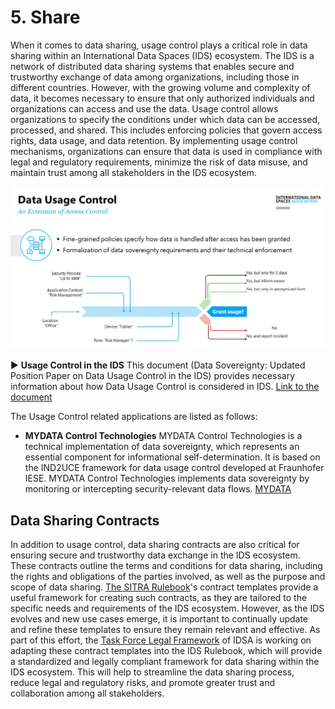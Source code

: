 # 5. Share
When it comes to data sharing, usage control plays a critical role in data sharing within an International Data Spaces (IDS) ecosystem. The IDS is a network of distributed data sharing systems that enables secure and trustworthy exchange of data among organizations, including those in different countries. However, with the growing volume and complexity of data, it becomes necessary to ensure that only authorized individuals and organizations can access and use the data. Usage control allows organizations to specify the conditions under which data can be accessed, processed, and shared. This includes enforcing policies that govern access rights, data usage, and data retention. By implementing usage control mechanisms, organizations can ensure that data is used in compliance with legal and regulatory requirements, minimize the risk of data misuse, and maintain trust among all stakeholders in the IDS ecosystem.

![Usage Control in IDS](https://github.com/International-Data-Spaces-Association/idsa/blob/a29f144f4b35e225559faf0100e50680c17f88b8/how-to-build-data-spaces/images/Usage-Control-in-IDSA.png)

:arrow_forward: **Usage Control in the IDS**
This document (Data Sovereignty: Updated Position Paper on Data Usage Control in the IDS) provides necessary information about how Data Usage Control is considered in IDS. [Link to the document](https://internationaldataspaces.org/wp-content/uploads/dlm_uploads/IDSA-Position-Paper-Usage-Control-in-the-IDS-V3..pdf)

The Usage Control related applications are listed as follows:
- **MYDATA Control Technologies** MYDATA Control Technologies is a technical implementation of data sovereignty, which represents an essential component for informational self-determination. It is based on the IND2UCE framework for data usage control developed at Fraunhofer IESE. MYDATA Control Technologies implements data sovereignty by monitoring or intercepting security-relevant data flows. [MYDATA](https://www.mydata-control.de/)

## Data Sharing Contracts
In addition to usage control, data sharing contracts are also critical for ensuring secure and trustworthy data exchange in the IDS ecosystem. These contracts outline the terms and conditions for data sharing, including the rights and obligations of the parties involved, as well as the purpose and scope of data sharing. [The SITRA Rulebook](https://www.sitra.fi/en/publications/rulebook-for-a-fair-data-economy/)'s contract templates provide a useful framework for creating such contracts, as they are tailored to the specific needs and requirements of the IDS ecosystem. However, as the IDS evolves and new use cases emerge, it is important to continually update and refine these templates to ensure they remain relevant and effective. As part of this effort, the [Task Force Legal Framework](https://internationaldataspaces.org/make/working-groups/) of IDSA is working on adapting these contract templates into the IDS Rulebook, which will provide a standardized and legally compliant framework for data sharing within the IDS ecosystem. This will help to streamline the data sharing process, reduce legal and regulatory risks, and promote greater trust and collaboration among all stakeholders.



